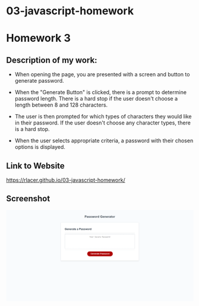 # 03-javascript-homework

# Homework 3

## Description of my work:

* When opening the page, you are presented with a screen and button to generate password.

* When the "Generate Button" is clicked, there is a prompt to determine password length. There is a hard stop if the user doesn't choose a length between 8 and 128 characters.

* The user is then prompted for which types of characters they would like in their password. If the user doesn't choose any character types, there is a hard stop.

* When the user selects appropriate criteria, a password with their chosen options is displayed.



## Link to Website
https://rlacer.github.io/03-javascript-homework/


## Screenshot
![screenshot](images/javahw.png)


